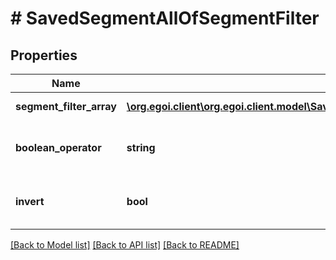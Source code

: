 # # SavedSegmentAllOfSegmentFilter

## Properties

Name | Type | Description | Notes
------------ | ------------- | ------------- | -------------
**segment_filter_array** | [**\org.egoi.client\org.egoi.client.model\SavedSegmentAllOfSegmentFilterSegmentFilterArray[]**](SavedSegmentAllOfSegmentFilterSegmentFilterArray.md) | Array of filters | [optional] 
**boolean_operator** | **string** | Boolean operator for all segment conditions | [optional] [default to 'and']
**invert** | **bool** | If true inverts the search result | [optional] [default to false]

[[Back to Model list]](../../README.md#documentation-for-models) [[Back to API list]](../../README.md#documentation-for-api-endpoints) [[Back to README]](../../README.md)


